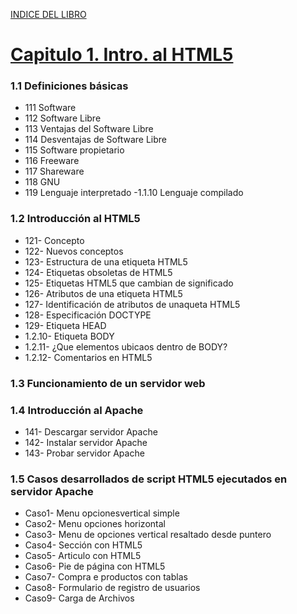 [INDICE DEL LIBRO](https://github.com/JBV-CODES/Desarrollo-de-Aplicaciones-web-con-PHP/)
# [Capitulo 1. Intro. al HTML5](https://github.com/JBV-CODES/Desarrollo-de-Aplicaciones-web-con-PHP/blob/master/capitulo1/)

### 1.1 Definiciones básicas
- 111 Software
- 112 Software Libre
- 113 Ventajas del Software Libre
- 114 Desventajas de Software Libre
- 115 Software propietario
- 116 Freeware
- 117 Shareware
- 118 GNU
- 119 Lenguaje interpretado
-1.1.10 Lenguaje compilado

### 1.2 Introducción al HTML5
- 121- Concepto
- 122- Nuevos conceptos
- 123- Estructura de una etiqueta HTML5
- 124- Etiquetas obsoletas de HTML5
- 125- Etiquetas HTML5 que cambian de significado
- 126- Atributos de una etiqueta HTML5
- 127- Identificación de atributos de unaqueta HTML5
- 128- Especificación DOCTYPE
- 129- Etiqueta HEAD
- 1.2.10- Etiqueta BODY
- 1.2.11- ¿Que elementos ubicaos dentro de BODY?
- 1.2.12- Comentarios en HTML5

### 1.3 Funcionamiento de un servidor web

### 1.4 Introducción al Apache
- 141- Descargar servidor Apache
- 142- Instalar servidor Apache
- 143- Probar servidor Apache

### 1.5 Casos desarrollados de script HTML5 ejecutados en servidor Apache
- Caso1- Menu opcionesvertical simple
- Caso2- Menu opciones horizontal
- Caso3- Menu de opciones vertical resaltado desde puntero
- Caso4- Sección con HTML5
- Caso5- Articulo con HTML5
- Caso6- Pie de página con HTML5
- Caso7- Compra e productos con tablas
- Caso8- Formulario de registro de usuarios
- Caso9- Carga de Archivos
